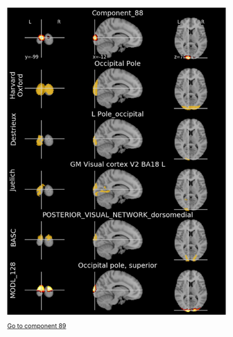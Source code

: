 ![88](preliminary/88.jpg "Component 88")

[Go to component 89](https://parietal-inria.github.io/MODL_atlas/256/89 "Component 89")
